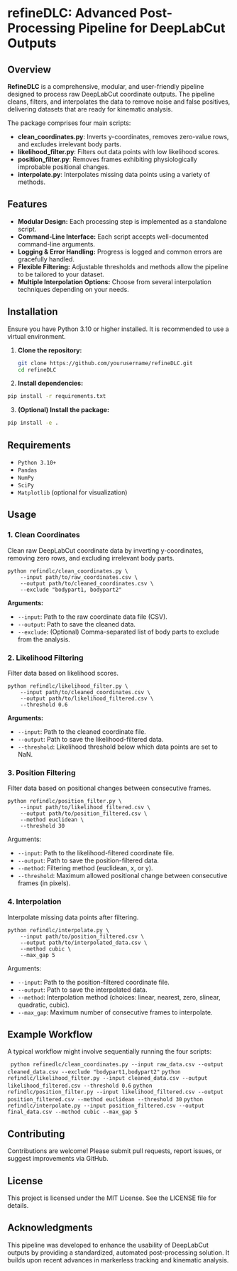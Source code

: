 # refineDLC: Advanced Post-Processing Pipeline for DeepLabCut Outputs

## Overview
**RefineDLC** is a comprehensive, modular, and user-friendly pipeline designed to process raw DeepLabCut coordinate outputs. The pipeline cleans, filters, and interpolates the data to remove noise and false positives, delivering datasets that are ready for kinematic analysis.

The package comprises four main scripts:
- **clean_coordinates.py**: Inverts y-coordinates, removes zero-value rows, and excludes irrelevant body parts.
- **likelihood_filter.py**: Filters out data points with low likelihood scores.
- **position_filter.py**: Removes frames exhibiting physiologically improbable positional changes.
- **interpolate.py**: Interpolates missing data points using a variety of methods.

## Features
- **Modular Design:** Each processing step is implemented as a standalone script.
- **Command-Line Interface:** Each script accepts well-documented command-line arguments.
- **Logging & Error Handling:** Progress is logged and common errors are gracefully handled.
- **Flexible Filtering:** Adjustable thresholds and methods allow the pipeline to be tailored to your dataset.
- **Multiple Interpolation Options:** Choose from several interpolation techniques depending on your needs.

## Installation
Ensure you have Python 3.10 or higher installed. It is recommended to use a virtual environment.

1. **Clone the repository:**
   ```bash
   git clone https://github.com/yourusername/refineDLC.git
   cd refineDLC
   ```

2.	**Install dependencies:**
  ```bash
  pip install -r requirements.txt
  ```

3.	**(Optional) Install the package:**
  ```bash
  pip install -e .
```



## Requirements
- `Python 3.10+`
- `Pandas`
- `NumPy`
- `SciPy`
- `Matplotlib` (optional for visualization)


## Usage

### 1. Clean Coordinates

Clean raw DeepLabCut coordinate data by inverting y-coordinates, removing zero rows, and excluding irrelevant body parts.

```
python refindlc/clean_coordinates.py \
    --input path/to/raw_coordinates.csv \
    --output path/to/cleaned_coordinates.csv \
    --exclude "bodypart1, bodypart2"
```

**Arguments:**
- `--input`: Path to the raw coordinate data file (CSV).
- `--output`: Path to save the cleaned data.
- `--exclude`: (Optional) Comma-separated list of body parts to exclude from the analysis.

### 2. Likelihood Filtering

Filter data based on likelihood scores.

```
python refindlc/likelihood_filter.py \
    --input path/to/cleaned_coordinates.csv \
    --output path/to/likelihood_filtered.csv \
    --threshold 0.6
```

**Arguments:**
- `--input`: Path to the cleaned coordinate file.
- `--output`: Path to save the likelihood-filtered data.
- `--threshold`: Likelihood threshold below which data points are set to NaN.

### 3. Position Filtering

Filter data based on positional changes between consecutive frames.

```
python refindlc/position_filter.py \
    --input path/to/likelihood_filtered.csv \
    --output path/to/position_filtered.csv \
    --method euclidean \
    --threshold 30
```

Arguments:
- `--input`: Path to the likelihood-filtered coordinate file.
- `--output`: Path to save the position-filtered data.
- `--method`: Filtering method (euclidean, x, or y).
- `--threshold`: Maximum allowed positional change between consecutive frames (in pixels).

### 4. Interpolation

Interpolate missing data points after filtering.

```
python refindlc/interpolate.py \
    --input path/to/position_filtered.csv \
    --output path/to/interpolated_data.csv \
    --method cubic \
    --max_gap 5
```

Arguments:
- `--input`: Path to the position-filtered coordinate file.
- `--output`: Path to save the interpolated data.
- `--method`: Interpolation method (choices: linear, nearest, zero, slinear, quadratic, cubic).
- `--max_gap`: Maximum number of consecutive frames to interpolate.

## Example Workflow

A typical workflow might involve sequentially running the four scripts:

` python refinedlc/clean_coordinates.py --input raw_data.csv --output cleaned_data.csv --exclude "bodypart1,bodypart2"`
` python refindlc/likelihood_filter.py --input cleaned_data.csv --output likelihood_filtered.csv --threshold 0.6 `
` python refindlc/position_filter.py --input likelihood_filtered.csv --output position_filtered.csv --method euclidean --threshold 30 `
` python refindlc/interpolate.py --input position_filtered.csv --output final_data.csv --method cubic --max_gap 5 `


## Contributing

Contributions are welcome! Please submit pull requests, report issues, or suggest improvements via GitHub.

## License

This project is licensed under the MIT License. See the LICENSE file for details.

## Acknowledgments

This pipeline was developed to enhance the usability of DeepLabCut outputs by providing a standardized, automated post-processing solution. It builds upon recent advances in markerless tracking and kinematic analysis.
